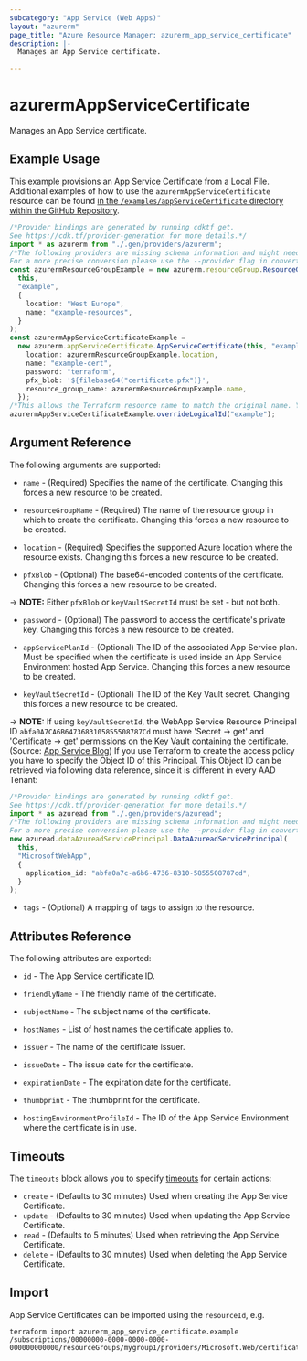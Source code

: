 ```yaml
---
subcategory: "App Service (Web Apps)"
layout: "azurerm"
page_title: "Azure Resource Manager: azurerm_app_service_certificate"
description: |-
  Manages an App Service certificate.

---
```


# azurermAppServiceCertificate

Manages an App Service certificate.

## Example Usage

This example provisions an App Service Certificate from a Local File. Additional examples of how to use the `azurermAppServiceCertificate` resource can be found [in the `/examples/appServiceCertificate` directory within the GitHub Repository](https://github.com/hashicorp/terraform-provider-azurerm/tree/main/examples/app-service-certificate).

```typescript
/*Provider bindings are generated by running cdktf get.
See https://cdk.tf/provider-generation for more details.*/
import * as azurerm from "./.gen/providers/azurerm";
/*The following providers are missing schema information and might need manual adjustments to synthesize correctly: azurerm.
For a more precise conversion please use the --provider flag in convert.*/
const azurermResourceGroupExample = new azurerm.resourceGroup.ResourceGroup(
  this,
  "example",
  {
    location: "West Europe",
    name: "example-resources",
  }
);
const azurermAppServiceCertificateExample =
  new azurerm.appServiceCertificate.AppServiceCertificate(this, "example_1", {
    location: azurermResourceGroupExample.location,
    name: "example-cert",
    password: "terraform",
    pfx_blob: '${filebase64("certificate.pfx")}',
    resource_group_name: azurermResourceGroupExample.name,
  });
/*This allows the Terraform resource name to match the original name. You can remove the call if you don't need them to match.*/
azurermAppServiceCertificateExample.overrideLogicalId("example");

```

## Argument Reference

The following arguments are supported:

*   `name` - (Required) Specifies the name of the certificate. Changing this forces a new resource to be created.

*   `resourceGroupName` - (Required) The name of the resource group in which to create the certificate. Changing this forces a new resource to be created.

*   `location` - (Required) Specifies the supported Azure location where the resource exists. Changing this forces a new resource to be created.

*   `pfxBlob` - (Optional) The base64-encoded contents of the certificate. Changing this forces a new resource to be created.

\-> **NOTE:** Either `pfxBlob` or `keyVaultSecretId` must be set - but not both.

*   `password` - (Optional) The password to access the certificate's private key. Changing this forces a new resource to be created.

*   `appServicePlanId` - (Optional) The ID of the associated App Service plan. Must be specified when the certificate is used inside an App Service Environment hosted App Service. Changing this forces a new resource to be created.

*   `keyVaultSecretId` - (Optional) The ID of the Key Vault secret. Changing this forces a new resource to be created.

\-> **NOTE:** If using `keyVaultSecretId`, the WebApp Service Resource Principal ID `abfa0A7CA6B6473683105855508787Cd` must have 'Secret -> get' and 'Certificate -> get' permissions on the Key Vault containing the certificate. (Source: [App Service Blog](https://azure.github.io/AppService/2016/05/24/Deploying-Azure-Web-App-Certificate-through-Key-Vault.html)) If you use Terraform to create the access policy you have to specify the Object ID of this Principal. This Object ID can be retrieved via following data reference, since it is different in every AAD Tenant:

```typescript
/*Provider bindings are generated by running cdktf get.
See https://cdk.tf/provider-generation for more details.*/
import * as azuread from "./.gen/providers/azuread";
/*The following providers are missing schema information and might need manual adjustments to synthesize correctly: azuread.
For a more precise conversion please use the --provider flag in convert.*/
new azuread.dataAzureadServicePrincipal.DataAzureadServicePrincipal(
  this,
  "MicrosoftWebApp",
  {
    application_id: "abfa0a7c-a6b6-4736-8310-5855508787cd",
  }
);

```

* `tags` - (Optional) A mapping of tags to assign to the resource.

## Attributes Reference

The following attributes are exported:

*   `id` - The App Service certificate ID.

*   `friendlyName` - The friendly name of the certificate.

*   `subjectName` - The subject name of the certificate.

*   `hostNames` - List of host names the certificate applies to.

*   `issuer` - The name of the certificate issuer.

*   `issueDate` - The issue date for the certificate.

*   `expirationDate` - The expiration date for the certificate.

*   `thumbprint` - The thumbprint for the certificate.

*   `hostingEnvironmentProfileId` - The ID of the App Service Environment where the certificate is in use.

## Timeouts

The `timeouts` block allows you to specify [timeouts](https://www.terraform.io/language/resources/syntax#operation-timeouts) for certain actions:

* `create` - (Defaults to 30 minutes) Used when creating the App Service Certificate.
* `update` - (Defaults to 30 minutes) Used when updating the App Service Certificate.
* `read` - (Defaults to 5 minutes) Used when retrieving the App Service Certificate.
* `delete` - (Defaults to 30 minutes) Used when deleting the App Service Certificate.

## Import

App Service Certificates can be imported using the `resourceId`, e.g.

```console
terraform import azurerm_app_service_certificate.example /subscriptions/00000000-0000-0000-0000-000000000000/resourceGroups/mygroup1/providers/Microsoft.Web/certificates/certificate1
```
